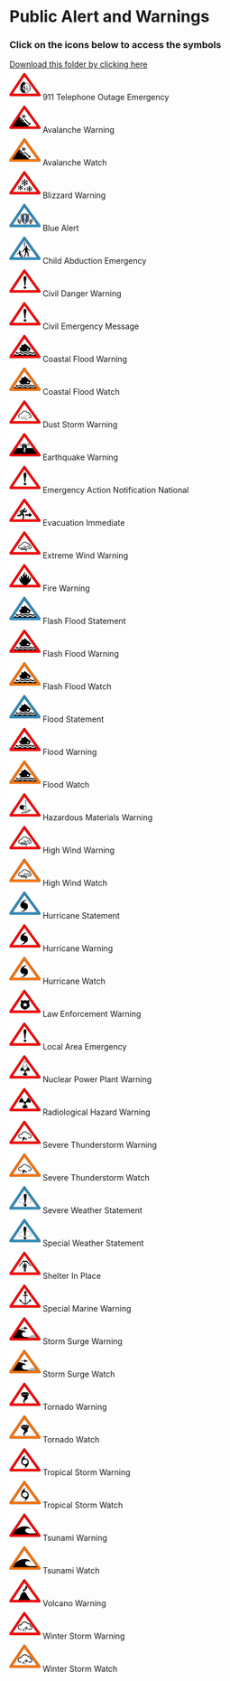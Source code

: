 # Public Alert and Warnings<br>
### Click on the icons below to access the symbols<br>
<a href='https://minhaskamal.github.io/DownGit/#/home?url=https://github.com/NAPSG/DHS-Symbol-Server/tree/main/dhs-symbol/assets/icons/Public%20Alert/Public%20Alert%20and%20Warnings'>Download this folder by clicking here</a><br><a href='https://github.com/NAPSG/DHS-Symbol-Server/raw/main/dhs-symbol/assets/icons/Public%20Alert/Public%20Alert%20and%20Warnings/icon-GAAA.svg'><img src='icon-GAAA.svg' width='55'></a> 911 Telephone Outage Emergency<br><a href='https://github.com/NAPSG/DHS-Symbol-Server/raw/main/dhs-symbol/assets/icons/Public%20Alert/Public%20Alert%20and%20Warnings/icon-GAAB.svg'><img src='icon-GAAB.svg' width='55'></a> Avalanche Warning<br><a href='https://github.com/NAPSG/DHS-Symbol-Server/raw/main/dhs-symbol/assets/icons/Public%20Alert/Public%20Alert%20and%20Warnings/icon-GAAC.svg'><img src='icon-GAAC.svg' width='55'></a> Avalanche Watch<br><a href='https://github.com/NAPSG/DHS-Symbol-Server/raw/main/dhs-symbol/assets/icons/Public%20Alert/Public%20Alert%20and%20Warnings/icon-GAAD.svg'><img src='icon-GAAD.svg' width='55'></a> Blizzard Warning<br><a href='https://github.com/NAPSG/DHS-Symbol-Server/raw/main/dhs-symbol/assets/icons/Public%20Alert/Public%20Alert%20and%20Warnings/icon-GAAE.svg'><img src='icon-GAAE.svg' width='55'></a> Blue Alert<br><a href='https://github.com/NAPSG/DHS-Symbol-Server/raw/main/dhs-symbol/assets/icons/Public%20Alert/Public%20Alert%20and%20Warnings/icon-GAAF.svg'><img src='icon-GAAF.svg' width='55'></a> Child Abduction Emergency<br><a href='https://github.com/NAPSG/DHS-Symbol-Server/raw/main/dhs-symbol/assets/icons/Public%20Alert/Public%20Alert%20and%20Warnings/icon-GAAG.svg'><img src='icon-GAAG.svg' width='55'></a> Civil Danger Warning<br><a href='https://github.com/NAPSG/DHS-Symbol-Server/raw/main/dhs-symbol/assets/icons/Public%20Alert/Public%20Alert%20and%20Warnings/icon-GAAH.svg'><img src='icon-GAAH.svg' width='55'></a> Civil Emergency Message<br><a href='https://github.com/NAPSG/DHS-Symbol-Server/raw/main/dhs-symbol/assets/icons/Public%20Alert/Public%20Alert%20and%20Warnings/icon-GAAI.svg'><img src='icon-GAAI.svg' width='55'></a> Coastal Flood Warning<br><a href='https://github.com/NAPSG/DHS-Symbol-Server/raw/main/dhs-symbol/assets/icons/Public%20Alert/Public%20Alert%20and%20Warnings/icon-GAAJ.svg'><img src='icon-GAAJ.svg' width='55'></a> Coastal Flood Watch<br><a href='https://github.com/NAPSG/DHS-Symbol-Server/raw/main/dhs-symbol/assets/icons/Public%20Alert/Public%20Alert%20and%20Warnings/icon-GAAK.svg'><img src='icon-GAAK.svg' width='55'></a> Dust Storm Warning<br><a href='https://github.com/NAPSG/DHS-Symbol-Server/raw/main/dhs-symbol/assets/icons/Public%20Alert/Public%20Alert%20and%20Warnings/icon-GAAL.svg'><img src='icon-GAAL.svg' width='55'></a> Earthquake Warning<br><a href='https://github.com/NAPSG/DHS-Symbol-Server/raw/main/dhs-symbol/assets/icons/Public%20Alert/Public%20Alert%20and%20Warnings/icon-GAAM.svg'><img src='icon-GAAM.svg' width='55'></a> Emergency Action Notification National<br><a href='https://github.com/NAPSG/DHS-Symbol-Server/raw/main/dhs-symbol/assets/icons/Public%20Alert/Public%20Alert%20and%20Warnings/icon-GAAN.svg'><img src='icon-GAAN.svg' width='55'></a> Evacuation Immediate<br><a href='https://github.com/NAPSG/DHS-Symbol-Server/raw/main/dhs-symbol/assets/icons/Public%20Alert/Public%20Alert%20and%20Warnings/icon-GAAO.svg'><img src='icon-GAAO.svg' width='55'></a> Extreme Wind Warning<br><a href='https://github.com/NAPSG/DHS-Symbol-Server/raw/main/dhs-symbol/assets/icons/Public%20Alert/Public%20Alert%20and%20Warnings/icon-GAAP.svg'><img src='icon-GAAP.svg' width='55'></a> Fire Warning<br><a href='https://github.com/NAPSG/DHS-Symbol-Server/raw/main/dhs-symbol/assets/icons/Public%20Alert/Public%20Alert%20and%20Warnings/icon-GAAQ.svg'><img src='icon-GAAQ.svg' width='55'></a> Flash Flood Statement<br><a href='https://github.com/NAPSG/DHS-Symbol-Server/raw/main/dhs-symbol/assets/icons/Public%20Alert/Public%20Alert%20and%20Warnings/icon-GAAR.svg'><img src='icon-GAAR.svg' width='55'></a> Flash Flood Warning<br><a href='https://github.com/NAPSG/DHS-Symbol-Server/raw/main/dhs-symbol/assets/icons/Public%20Alert/Public%20Alert%20and%20Warnings/icon-GAAS.svg'><img src='icon-GAAS.svg' width='55'></a> Flash Flood Watch<br><a href='https://github.com/NAPSG/DHS-Symbol-Server/raw/main/dhs-symbol/assets/icons/Public%20Alert/Public%20Alert%20and%20Warnings/icon-GAAT.svg'><img src='icon-GAAT.svg' width='55'></a> Flood Statement<br><a href='https://github.com/NAPSG/DHS-Symbol-Server/raw/main/dhs-symbol/assets/icons/Public%20Alert/Public%20Alert%20and%20Warnings/icon-GAAU.svg'><img src='icon-GAAU.svg' width='55'></a> Flood Warning<br><a href='https://github.com/NAPSG/DHS-Symbol-Server/raw/main/dhs-symbol/assets/icons/Public%20Alert/Public%20Alert%20and%20Warnings/icon-GAAV.svg'><img src='icon-GAAV.svg' width='55'></a> Flood Watch<br><a href='https://github.com/NAPSG/DHS-Symbol-Server/raw/main/dhs-symbol/assets/icons/Public%20Alert/Public%20Alert%20and%20Warnings/icon-GAAW.svg'><img src='icon-GAAW.svg' width='55'></a> Hazardous Materials Warning<br><a href='https://github.com/NAPSG/DHS-Symbol-Server/raw/main/dhs-symbol/assets/icons/Public%20Alert/Public%20Alert%20and%20Warnings/icon-GAAX.svg'><img src='icon-GAAX.svg' width='55'></a> High Wind Warning<br><a href='https://github.com/NAPSG/DHS-Symbol-Server/raw/main/dhs-symbol/assets/icons/Public%20Alert/Public%20Alert%20and%20Warnings/icon-GAAY.svg'><img src='icon-GAAY.svg' width='55'></a> High Wind Watch<br><a href='https://github.com/NAPSG/DHS-Symbol-Server/raw/main/dhs-symbol/assets/icons/Public%20Alert/Public%20Alert%20and%20Warnings/icon-GAAZ.svg'><img src='icon-GAAZ.svg' width='55'></a> Hurricane Statement<br><a href='https://github.com/NAPSG/DHS-Symbol-Server/raw/main/dhs-symbol/assets/icons/Public%20Alert/Public%20Alert%20and%20Warnings/icon-GABA.svg'><img src='icon-GABA.svg' width='55'></a> Hurricane Warning<br><a href='https://github.com/NAPSG/DHS-Symbol-Server/raw/main/dhs-symbol/assets/icons/Public%20Alert/Public%20Alert%20and%20Warnings/icon-GABB.svg'><img src='icon-GABB.svg' width='55'></a> Hurricane Watch<br><a href='https://github.com/NAPSG/DHS-Symbol-Server/raw/main/dhs-symbol/assets/icons/Public%20Alert/Public%20Alert%20and%20Warnings/icon-GABC.svg'><img src='icon-GABC.svg' width='55'></a> Law Enforcement Warning<br><a href='https://github.com/NAPSG/DHS-Symbol-Server/raw/main/dhs-symbol/assets/icons/Public%20Alert/Public%20Alert%20and%20Warnings/icon-GABD.svg'><img src='icon-GABD.svg' width='55'></a> Local Area Emergency<br><a href='https://github.com/NAPSG/DHS-Symbol-Server/raw/main/dhs-symbol/assets/icons/Public%20Alert/Public%20Alert%20and%20Warnings/icon-GABE.svg'><img src='icon-GABE.svg' width='55'></a> Nuclear Power Plant Warning<br><a href='https://github.com/NAPSG/DHS-Symbol-Server/raw/main/dhs-symbol/assets/icons/Public%20Alert/Public%20Alert%20and%20Warnings/icon-GABF.svg'><img src='icon-GABF.svg' width='55'></a> Radiological Hazard Warning<br><a href='https://github.com/NAPSG/DHS-Symbol-Server/raw/main/dhs-symbol/assets/icons/Public%20Alert/Public%20Alert%20and%20Warnings/icon-GABG.svg'><img src='icon-GABG.svg' width='55'></a> Severe Thunderstorm Warning<br><a href='https://github.com/NAPSG/DHS-Symbol-Server/raw/main/dhs-symbol/assets/icons/Public%20Alert/Public%20Alert%20and%20Warnings/icon-GABH.svg'><img src='icon-GABH.svg' width='55'></a> Severe Thunderstorm Watch<br><a href='https://github.com/NAPSG/DHS-Symbol-Server/raw/main/dhs-symbol/assets/icons/Public%20Alert/Public%20Alert%20and%20Warnings/icon-GABI.svg'><img src='icon-GABI.svg' width='55'></a> Severe Weather Statement<br><a href='https://github.com/NAPSG/DHS-Symbol-Server/raw/main/dhs-symbol/assets/icons/Public%20Alert/Public%20Alert%20and%20Warnings/icon-GABJ.svg'><img src='icon-GABJ.svg' width='55'></a> Special Weather Statement<br><a href='https://github.com/NAPSG/DHS-Symbol-Server/raw/main/dhs-symbol/assets/icons/Public%20Alert/Public%20Alert%20and%20Warnings/icon-GABK.svg'><img src='icon-GABK.svg' width='55'></a> Shelter In Place<br><a href='https://github.com/NAPSG/DHS-Symbol-Server/raw/main/dhs-symbol/assets/icons/Public%20Alert/Public%20Alert%20and%20Warnings/icon-GABL.svg'><img src='icon-GABL.svg' width='55'></a> Special Marine Warning<br><a href='https://github.com/NAPSG/DHS-Symbol-Server/raw/main/dhs-symbol/assets/icons/Public%20Alert/Public%20Alert%20and%20Warnings/icon-GABM.svg'><img src='icon-GABM.svg' width='55'></a> Storm Surge Warning<br><a href='https://github.com/NAPSG/DHS-Symbol-Server/raw/main/dhs-symbol/assets/icons/Public%20Alert/Public%20Alert%20and%20Warnings/icon-GABN.svg'><img src='icon-GABN.svg' width='55'></a> Storm Surge Watch<br><a href='https://github.com/NAPSG/DHS-Symbol-Server/raw/main/dhs-symbol/assets/icons/Public%20Alert/Public%20Alert%20and%20Warnings/icon-GABO.svg'><img src='icon-GABO.svg' width='55'></a> Tornado Warning<br><a href='https://github.com/NAPSG/DHS-Symbol-Server/raw/main/dhs-symbol/assets/icons/Public%20Alert/Public%20Alert%20and%20Warnings/icon-GABP.svg'><img src='icon-GABP.svg' width='55'></a> Tornado Watch<br><a href='https://github.com/NAPSG/DHS-Symbol-Server/raw/main/dhs-symbol/assets/icons/Public%20Alert/Public%20Alert%20and%20Warnings/icon-GABQ.svg'><img src='icon-GABQ.svg' width='55'></a> Tropical Storm Warning<br><a href='https://github.com/NAPSG/DHS-Symbol-Server/raw/main/dhs-symbol/assets/icons/Public%20Alert/Public%20Alert%20and%20Warnings/icon-GABR.svg'><img src='icon-GABR.svg' width='55'></a> Tropical Storm Watch<br><a href='https://github.com/NAPSG/DHS-Symbol-Server/raw/main/dhs-symbol/assets/icons/Public%20Alert/Public%20Alert%20and%20Warnings/icon-GABS.svg'><img src='icon-GABS.svg' width='55'></a> Tsunami Warning<br><a href='https://github.com/NAPSG/DHS-Symbol-Server/raw/main/dhs-symbol/assets/icons/Public%20Alert/Public%20Alert%20and%20Warnings/icon-GABT.svg'><img src='icon-GABT.svg' width='55'></a> Tsunami Watch<br><a href='https://github.com/NAPSG/DHS-Symbol-Server/raw/main/dhs-symbol/assets/icons/Public%20Alert/Public%20Alert%20and%20Warnings/icon-GABU.svg'><img src='icon-GABU.svg' width='55'></a> Volcano Warning<br><a href='https://github.com/NAPSG/DHS-Symbol-Server/raw/main/dhs-symbol/assets/icons/Public%20Alert/Public%20Alert%20and%20Warnings/icon-GABV.svg'><img src='icon-GABV.svg' width='55'></a> Winter Storm Warning<br><a href='https://github.com/NAPSG/DHS-Symbol-Server/raw/main/dhs-symbol/assets/icons/Public%20Alert/Public%20Alert%20and%20Warnings/icon-GABW.svg'><img src='icon-GABW.svg' width='55'></a> Winter Storm Watch<br>
